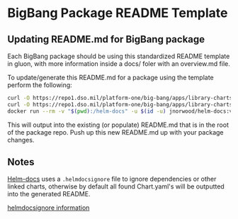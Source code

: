 # BigBang Package README Template

## Updating README.md for BigBang package

Each BigBang package should be using this standardized README template in gluon, with more information inside a docs/ foler with an overview.md file.

To update/generate this README.md for a package using the template perform the following:

```bash
curl -O https://repo1.dso.mil/platform-one/big-bang/apps/library-charts/gluon/-/raw/master/docs/README.md.gotmpl
curl -O https://repo1.dso.mil/platform-one/big-bang/apps/library-charts/gluon/-/raw/master/docs/.helmdocsignore
docker run --rm -v "$(pwd):/helm-docs" -u $(id -u) jnorwood/helm-docs:v1.5.0 -s file -t /helm-docs/README.md.gotmpl --dry-run > README.md
```

This will output into the existing (or populate) README.md that is in the root of the package repo. Push up this new README.md up with your package changes.

## Notes
[Helm-docs](https://github.com/norwoodj/helm-docs) uses a `.helmdocsignore` file to ignore dependencies or other linked charts, otherwise by default all found Chart.yaml's will be outputted into the generated README.

[helmdocsignore information](https://github.com/norwoodj/helm-docs#ignoring-chart-directories)
